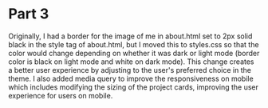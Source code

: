 # Part 3
Originally, I had a border for the image of me in about.html set to 2px solid black in the style tag of about.html, but I moved this to styles.css so that the color would change depending on whether it was dark or light mode (border color is black on light mode and white on dark mode). This change creates a better user experience by adjusting to the user's preferred choice in the theme. I also added media query to improve the responsiveness on mobile which includes modifying the sizing of the project cards, improving the user experience for users on mobile.
